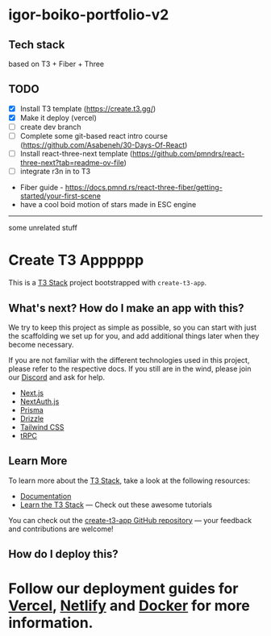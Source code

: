 # igor-boiko-portfolio-v2

## Tech stack

based on T3 + Fiber + Three

## TODO

- [x] Install T3 template (https://create.t3.gg/)
- [x] Make it deploy (vercel)
- [ ] create dev branch
- [ ] Complete some git-based react intro course (https://github.com/Asabeneh/30-Days-Of-React)
- [ ] Install react-three-next template (https://github.com/pmndrs/react-three-next?tab=readme-ov-file)
- [ ] integrate r3n in to T3

- Fiber guide - https://docs.pmnd.rs/react-three-fiber/getting-started/your-first-scene
- have a cool boid motion of stars made in ESC engine

---

some unrelated stuff

# Create T3 Apppppp

This is a [T3 Stack](https://create.t3.gg/) project bootstrapped with `create-t3-app`.

## What's next? How do I make an app with this?

We try to keep this project as simple as possible, so you can start with just the scaffolding we set up for you, and add additional things later when they become necessary.

If you are not familiar with the different technologies used in this project, please refer to the respective docs. If you still are in the wind, please join our [Discord](https://t3.gg/discord) and ask for help.

- [Next.js](https://nextjs.org)
- [NextAuth.js](https://next-auth.js.org)
- [Prisma](https://prisma.io)
- [Drizzle](https://orm.drizzle.team)
- [Tailwind CSS](https://tailwindcss.com)
- [tRPC](https://trpc.io)

## Learn More

To learn more about the [T3 Stack](https://create.t3.gg/), take a look at the following resources:

- [Documentation](https://create.t3.gg/)
- [Learn the T3 Stack](https://create.t3.gg/en/faq#what-learning-resources-are-currently-available) — Check out these awesome tutorials

You can check out the [create-t3-app GitHub repository](https://github.com/t3-oss/create-t3-app) — your feedback and contributions are welcome!

## How do I deploy this?

# Follow our deployment guides for [Vercel](https://create.t3.gg/en/deployment/vercel), [Netlify](https://create.t3.gg/en/deployment/netlify) and [Docker](https://create.t3.gg/en/deployment/docker) for more information.
